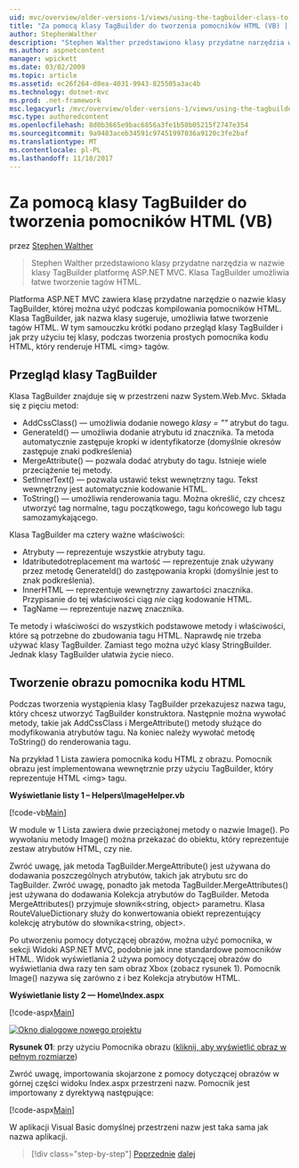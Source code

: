 ```yaml
---
uid: mvc/overview/older-versions-1/views/using-the-tagbuilder-class-to-build-html-helpers-vb
title: "Za pomocą klasy TagBuilder do tworzenia pomocników HTML (VB) | Dokumentacja firmy Microsoft"
author: StephenWalther
description: "Stephen Walther przedstawiono klasy przydatne narzędzia w nazwie klasy TagBuilder platformę ASP.NET MVC. Można użyć klasy TagBuilder można łatwo..."
ms.author: aspnetcontent
manager: wpickett
ms.date: 03/02/2009
ms.topic: article
ms.assetid: ec26f264-d0ea-4031-9943-825505a3ac4b
ms.technology: dotnet-mvc
ms.prod: .net-framework
msc.legacyurl: /mvc/overview/older-versions-1/views/using-the-tagbuilder-class-to-build-html-helpers-vb
msc.type: authoredcontent
ms.openlocfilehash: 8d0b3665e9bac6856a3fe1b50b05215f2747e354
ms.sourcegitcommit: 9a9483aceb34591c97451997036a9120c3fe2baf
ms.translationtype: MT
ms.contentlocale: pl-PL
ms.lasthandoff: 11/10/2017
---
```

<a name="using-the-tagbuilder-class-to-build-html-helpers-vb"></a>Za pomocą klasy TagBuilder do tworzenia pomocników HTML (VB)
====================
przez [Stephen Walther](https://github.com/StephenWalther)

> Stephen Walther przedstawiono klasy przydatne narzędzia w nazwie klasy TagBuilder platformę ASP.NET MVC. Klasa TagBuilder umożliwia łatwe tworzenie tagów HTML.


Platforma ASP.NET MVC zawiera klasę przydatne narzędzie o nazwie klasy TagBuilder, której można użyć podczas kompilowania pomocników HTML. Klasa TagBuilder, jak nazwa klasy sugeruje, umożliwia łatwe tworzenie tagów HTML. W tym samouczku krótki podano przegląd klasy TagBuilder i jak przy użyciu tej klasy, podczas tworzenia prostych pomocnika kodu HTML, który renderuje HTML &lt;img&gt; tagów.

## <a name="overview-of-the-tagbuilder-class"></a>Przegląd klasy TagBuilder

Klasa TagBuilder znajduje się w przestrzeni nazw System.Web.Mvc. Składa się z pięciu metod:

- AddCssClass() — umożliwia dodanie nowego *klasy = ""* atrybut do tagu.
- GenerateId() — umożliwia dodanie atrybutu id znacznika. Ta metoda automatycznie zastępuje kropki w identyfikatorze (domyślnie okresów zastępuje znaki podkreślenia)
- MergeAttribute() — pozwala dodać atrybuty do tagu. Istnieje wiele przeciążenie tej metody.
- SetInnerText() — pozwala ustawić tekst wewnętrzny tagu. Tekst wewnętrzny jest automatycznie kodowanie HTML.
- ToString() — umożliwia renderowania tagu. Można określić, czy chcesz utworzyć tag normalne, tagu początkowego, tagu końcowego lub tagu samozamykającego.
  

Klasa TagBuilder ma cztery ważne właściwości:

- Atrybuty — reprezentuje wszystkie atrybuty tagu.
- Idatributedotreplacement ma wartość — reprezentuje znak używany przez metodę GenerateId() do zastępowania kropki (domyślnie jest to znak podkreślenia).
- InnerHTML — reprezentuje wewnętrzny zawartości znacznika. Przypisanie do tej właściwości ciąg *nie* ciąg kodowanie HTML.
- TagName — reprezentuje nazwę znacznika.

Te metody i właściwości do wszystkich podstawowe metody i właściwości, które są potrzebne do zbudowania tagu HTML. Naprawdę nie trzeba używać klasy TagBuilder. Zamiast tego można użyć klasy StringBuilder. Jednak klasy TagBuilder ułatwia życie nieco.

## <a name="creating-an-image-html-helper"></a>Tworzenie obrazu pomocnika kodu HTML

Podczas tworzenia wystąpienia klasy TagBuilder przekazujesz nazwa tagu, który chcesz utworzyć TagBuilder konstruktora. Następnie można wywołać metody, takie jak AddCssClass i MergeAttribute() metody służące do modyfikowania atrybutów tagu. Na koniec należy wywołać metodę ToString() do renderowania tagu.

Na przykład 1 Lista zawiera pomocnika kodu HTML z obrazu. Pomocnik obrazu jest implementowana wewnętrznie przy użyciu TagBuilder, który reprezentuje HTML &lt;img&gt; tagu.

**Wyświetlanie listy 1 – Helpers\ImageHelper.vb**

[!code-vb[Main](using-the-tagbuilder-class-to-build-html-helpers-vb/samples/sample1.vb)]

W module w 1 Lista zawiera dwie przeciążonej metody o nazwie Image(). Po wywołaniu metody Image() można przekazać do obiektu, który reprezentuje zestaw atrybutów HTML, czy nie.

Zwróć uwagę, jak metoda TagBuilder.MergeAttribute() jest używana do dodawania poszczególnych atrybutów, takich jak atrybutu src do TagBuilder. Zwróć uwagę, ponadto jak metoda TagBuilder.MergeAttributes() jest używana do dodawania Kolekcja atrybutów do TagBuilder. Metoda MergeAttributes() przyjmuje słownik&lt;string, object&gt; parametru. Klasa RouteValueDictionary służy do konwertowania obiekt reprezentujący kolekcję atrybutów do słownika&lt;string, object&gt;.

Po utworzeniu pomocy dotyczącej obrazów, można użyć pomocnika, w sekcji Widoki ASP.NET MVC, podobnie jak inne standardowe pomocników HTML. Widok wyświetlania 2 używa pomocy dotyczącej obrazów do wyświetlania dwa razy ten sam obraz Xbox (zobacz rysunek 1). Pomocnik Image() nazywa się zarówno z i bez Kolekcja atrybutów HTML.

**Wyświetlanie listy 2 — Home\Index.aspx**

[!code-aspx[Main](using-the-tagbuilder-class-to-build-html-helpers-vb/samples/sample2.aspx)]


[![Okno dialogowe nowego projektu](using-the-tagbuilder-class-to-build-html-helpers-vb/_static/image1.jpg)](using-the-tagbuilder-class-to-build-html-helpers-vb/_static/image1.png)

**Rysunek 01**: przy użyciu Pomocnika obrazu ([kliknij, aby wyświetlić obraz w pełnym rozmiarze](using-the-tagbuilder-class-to-build-html-helpers-vb/_static/image2.png))


Zwróć uwagę, importowania skojarzone z pomocy dotyczącej obrazów w górnej części widoku Index.aspx przestrzeni nazw. Pomocnik jest importowany z dyrektywą następujące:

[!code-aspx[Main](using-the-tagbuilder-class-to-build-html-helpers-vb/samples/sample3.aspx)]

W aplikacji Visual Basic domyślnej przestrzeni nazw jest taka sama jak nazwa aplikacji.

>[!div class="step-by-step"]
[Poprzednie](creating-custom-html-helpers-vb.md)
[dalej](creating-page-layouts-with-view-master-pages-vb.md)
